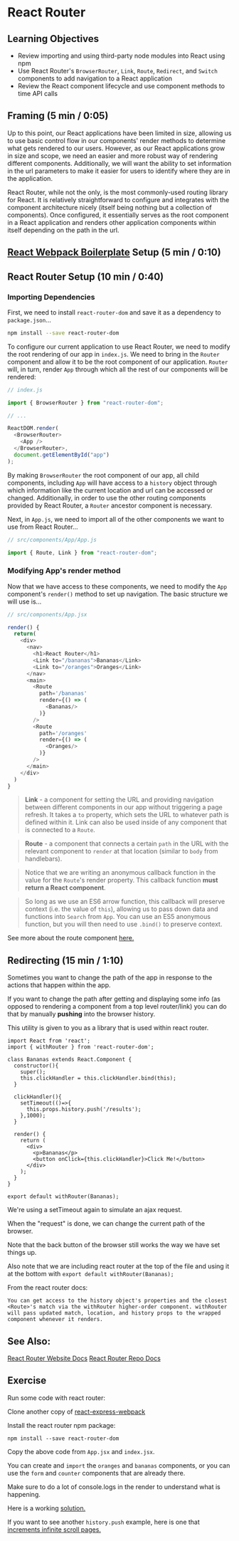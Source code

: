 # React Router

## Learning Objectives

* Review importing and using third-party node modules into React using npm
* Use React Router's `BrowserRouter`, `Link`, `Route`, `Redirect`, and `Switch` components to add navigation to a React application
* Review the React component lifecycle and use component methods to time API calls

## Framing (5 min / 0:05)

Up to this point, our React applications have been limited in size, allowing us to use basic control flow in our components' render methods to determine what gets rendered to our users. However, as our React applications grow in size and scope, we need an easier and more robust way of rendering different components. Additionally, we will want the ability to set information in the url parameters to make it easier for users to identify where they are in the application.

React Router, while not the only, is the most commonly-used routing library for React. It is relatively straightforward to configure and integrates with the component architecture nicely (itself being nothing but a collection of components). Once configured, it essentially serves as the root component in a React application and renders other application components within itself depending on the path in the url.

## [React Webpack Boilerplate](https://github.com/wdi-sg/react-express-webpack) Setup (5 min / 0:10)

## React Router Setup (10 min / 0:40)

### Importing Dependencies

First, we need to install `react-router-dom` and save it as a dependency to `package.json`...

```sh
npm install --save react-router-dom
```

To configure our current application to use React Router, we need to modify the root rendering of our app in `index.js`. We need to bring in the `Router` component and allow it to be the root component of our application. `Router` will, in turn, render `App` through which all the rest of our components will be rendered:

```js
// index.js

import { BrowserRouter } from "react-router-dom";

// ...

ReactDOM.render(
  <BrowserRouter>
    <App />
  </BrowserRouter>,
  document.getElementById("app")
);
```

By making `BrowserRouter` the root component of our app, all child components, including `App` will have access to a `history` object through which information like the current location and url can be accessed or changed. Additionally, in order to use the other routing components provided by React Router, a `Router` ancestor component is necessary.

Next, in `App.js`, we need to import all of the other components we want to use from React Router...

```js
// src/components/App/App.js

import { Route, Link } from "react-router-dom";
```

### Modifying App's render method

Now that we have access to these components, we need to modify the `App` component's `render()` method to set up navigation. The basic structure we will use is...

```js
// src/components/App.jsx

render() {
  return(
    <div>
      <nav>
        <h1>React Router</h1>
        <Link to="/bananas">Bananas</Link>
        <Link to="/oranges">Oranges</Link>
      </nav>
      <main>
        <Route
          path='/bananas'
          render={() => (
            <Bananas/>
          )}
        />
        <Route
          path='/oranges'
          render={() => (
            <Oranges/>
          )}
        />
      </main>
    </div>
  )
}
```
> **Link** - a component for setting the URL and providing navigation between different components in our app without triggering a page refresh. It takes a `to` property, which sets the URL to whatever path is defined within it. Link can also be used inside of any component that is connected to a `Route`.

> **Route** - a component that connects a certain `path` in the URL with the relevant component to `render` at that location (similar to `body` from handlebars).

> Notice that we are writing an anonymous callback function in the value for the `Route`'s render property. This callback function **must return a React component**.

> So long as we use an ES6 arrow function, this callback will preserve context (i.e. the value of `this`), allowing us to pass down data and functions into `Search` from `App`. You can use an ES5 anonymous function, but you will then need to use `.bind()` to preserve context.

See more about the route component [here.](https://reacttraining.com/react-router/web/example/url-params)

## Redirecting (15 min / 1:10)
Sometimes you want to change the path of the app in response to the actions that happen within the app.

If you want to change the path after getting and displaying some info (as opposed to rendering a component from a top level router/link) you can do that by manually __pushing__ into the browser history.

This utility is given to you as a library that is used within react router.

```
import React from 'react';
import { withRouter } from 'react-router-dom';

class Bananas extends React.Component {
  constructor(){
    super();
    this.clickHandler = this.clickHandler.bind(this);
  }

  clickHandler(){
    setTimeout(()=>{
      this.props.history.push('/results');
    },1000);
  }

  render() {
    return (
      <div>
        <p>Bananas</p>
        <button onClick={this.clickHandler}>Click Me!</button>
      </div>
    );
  }
}

export default withRouter(Bananas);
```

We're using a setTimeout again to simulate an ajax request.

When the "request" is done, we can change the current path of the browser.

Note that the back button of the browser still works the way we have set things up.

Also note that we are including react router at the top of the file and using it at the bottom with `export default withRouter(Bananas);`

From the react router docs:
```
You can get access to the history object's properties and the closest <Route>'s match via the withRouter higher-order component. withRouter will pass updated match, location, and history props to the wrapped component whenever it renders.
```

## See Also:
[React Router Website Docs](https://reacttraining.com/react-router/web/guides/philosophy)
[React Router Repo Docs](https://github.com/ReactTraining/react-router/tree/master/packages/react-router/docs)

## Exercise
Run some code with react router:

Clone another copy of [react-express-webpack](https://github.com/wdi-sg/react-express-webpack)

Install the react router npm package:
```
npm install --save react-router-dom
```

Copy the above code from `App.jsx` and `index.jsx`.

You can create and `import` the `oranges` and `bananas` components, or you can use the `form` and `counter` components that are already there.

Make sure to do a lot of console.logs in the render to understand what is happening.

Here is a working [solution.](https://github.com/wdi-sg/react-express-webpack/tree/router)

If you want to see another `history.push` example, here is one that [increments infinite scroll pages.](https://github.com/wdi-sg/react-express-webpack/tree/router-history-push)
